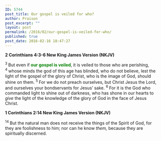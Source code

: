 ```yaml
---
ID: 5744
post_title: Our gospel is veiled for who?
author: Praison
post_excerpt: ""
layout: post
permalink: /2016/02/our-gospel-is-veiled-for-who/
published: true
post_date: 2016-02-16 18:47:27
---
```

<strong><span class="passage-display-bcv">2 Corinthians 4:3-6
</span><span class="passage-display-version">New King James Version (NKJV)</span></strong>

<span id="en-NKJV-28863" class="text 2Cor-4-3"><sup class="versenum">3 </sup>But even if <span style="color: #008000;"><strong>our gospel is veiled</strong></span>, it is veiled to those who are perishing, </span><span id="en-NKJV-28864" class="text 2Cor-4-4"><sup class="versenum">4 </sup>whose minds the god of this age has blinded, who do not believe, lest the light of the gospel of the glory of Christ, who is the image of God, should shine on them. </span><span id="en-NKJV-28865" class="text 2Cor-4-5"><sup class="versenum">5 </sup>For we do not preach ourselves, but Christ Jesus the Lord, and ourselves your bondservants for Jesus’ sake. </span><span id="en-NKJV-28866" class="text 2Cor-4-6"><sup class="versenum">6 </sup>For it is the God who commanded light to shine out of darkness, who has shone in our hearts to <i>give </i>the light of the knowledge of the glory of God in the face of Jesus Christ.</span>
<p class="passage-display"><strong><span class="passage-display-bcv">1 Corinthians 2:14
</span><span class="passage-display-version">New King James Version (NKJV)</span></strong></p>
<span id="en-NKJV-28409" class="text 1Cor-2-14"><sup class="versenum">14 </sup>But the natural man does not receive the things of the Spirit of God, for they are foolishness to him; nor can he know <i>them,</i> because they are spiritually discerned.</span>